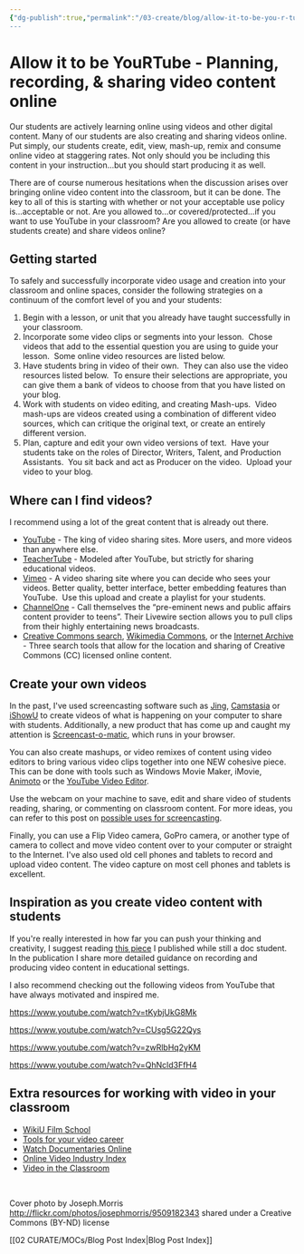 ```yaml
---
{"dg-publish":true,"permalink":"/03-create/blog/allow-it-to-be-you-r-tube-planning-recording-and-sharing-video-content-online/","title":"Allow it to be YouRTube: Planning, recording, & sharing video content online","tags":["video","youtube"]}
---
```


# Allow it to be YouRTube - Planning, recording, & sharing video content online

Our students are actively learning online using videos and other digital content. Many of our students are also creating and sharing videos online. Put simply, our students create, edit, view, mash-up, remix and consume online video at staggering rates. Not only should you be including this content in your instruction...but you should start producing it as well.

There are of course numerous hesitations when the discussion arises over bringing online video content into the classroom, but it can be done. The key to all of this is starting with whether or not your acceptable use policy is...acceptable or not. Are you allowed to...or covered/protected...if you want to use YouTube in your classroom? Are you allowed to create (or have students create) and share videos online?

## Getting started

To safely and successfully incorporate video usage and creation into your classroom and online spaces, consider the following strategies on a continuum of the comfort level of you and your students:

1. Begin with a lesson, or unit that you already have taught successfully in your classroom.
2. Incorporate some video clips or segments into your lesson.  Chose videos that add to the essential question you are using to guide your lesson.  Some online video resources are listed below.
3. Have students bring in video of their own.  They can also use the video resources listed below.  To ensure their selections are appropriate, you can give them a bank of videos to choose from that you have listed on your blog.
4. Work with students on video editing, and creating Mash-ups.  Video mash-ups are videos created using a combination of different video sources, which can critique the original text, or create an entirely different version.
5. Plan, capture and edit your own video versions of text.  Have your students take on the roles of Director, Writers, Talent, and Production Assistants.  You sit back and act as Producer on the video.  Upload your video to your blog.

## Where can I find videos?

I recommend using a lot of the great content that is already out there.

- [YouTube](https://www.youtube.com/) - The king of video sharing sites. More users, and more videos than anywhere else.
- [TeacherTube](http://www.teachertube.com/) - Modeled after YouTube, but strictly for sharing educational videos.
- [Vimeo](https://vimeo.com/) - A video sharing site where you can decide who sees your videos. Better quality, better interface, better embedding features than YouTube.  Use this upload and create a playlist for your students.
- [ChannelOne](https://www.channelone.com/) - Call themselves the “pre-eminent news and public affairs content provider to teens”. Their Livewire section allows you to pull clips from their highly entertaining news broadcasts.
- [Creative Commons search](http://search.creativecommons.org/), [Wikimedia Commons](https://commons.wikimedia.org/wiki/Main_Page), or the [Internet Archive](https://archive.org/index.php) - Three search tools that allow for the location and sharing of Creative Commons (CC) licensed online content.

## Create your own videos

In the past, I've used screencasting software such as [Jing](https://sites.google.com/site/wiobyrne/Jing), [Camstasia](https://www.techsmith.com/camtasia.html) or [iShowU](http://www.shinywhitebox.com/ishowu) to create videos of what is happening on your computer to share with students. Additionally, a new product that has come up and caught my attention is [Screencast-o-matic](http://screencast-o-matic.com/home), which runs in your browser.

You can also create mashups, or video remixes of content using video editors to bring various video clips together into one NEW cohesive piece. This can be done with tools such as Windows Movie Maker, iMovie, [Animoto](http://animoto.com/education) or the [YouTube Video Editor](http://news.cnet.com/8301-27076_3-20010127-248.html).

Use the webcam on your machine to save, edit and share video of students reading, sharing, or commenting on classroom content. For more ideas, you can refer to this post on [possible uses for screencasting](http://wiobyrne.com/screencaptures-screencasts-education-assessment-research/).

Finally, you can use a Flip Video camera, GoPro camera, or another type of camera to collect and move video content over to your computer or straight to the Internet. I've also used old cell phones and tablets to record and upload video content. The video capture on most cell phones and tablets is excellent.

## Inspiration as you create video content with students

If you're really interested in how far you can push your thinking and creativity, I suggest reading [this piece](https://docs.google.com/document/d/1Nvq2fpAUjVpgF4INpsWE0__NIg860v0_fpJkahXnGto/edit?usp=sharing) I published while still a doc student. In the publication I share more detailed guidance on recording and producing video content in educational settings.

I also recommend checking out the following videos from YouTube that have always motivated and inspired me.

https://www.youtube.com/watch?v=tKybjUkG8Mk

https://www.youtube.com/watch?v=CUsg5G22Qys

https://www.youtube.com/watch?v=zwRlbHq2yKM

https://www.youtube.com/watch?v=QhNcld3FfH4

## Extra resources for working with video in your classroom

- [WikiU Film School](http://en.wikiversity.org/wiki/Course:WikiU_Film_School_Course_01_-_Learning_the_Basics_of_Filmmaking)
- [Tools for your video career](http://www.techcrunch.com/2008-04-17/tools-for-your-video-career/)
- [Watch Documentaries Online](http://www.makeuseof.com/tag/the-best-places-to-watch-documentary-movies-online/)
- [Online Video Industry Index](http://www.readwriteweb.com/archives/online_video_index.php)
- [Video in the Classroom](http://www.needleworkspictures.com/vic/Home.html)

 

Cover photo by Joseph.Morris http://flickr.com/photos/josephmorris/9509182343 shared under a Creative Commons (BY-ND) license

[[02 CURATE/MOCs/Blog Post Index\|Blog Post Index]]
